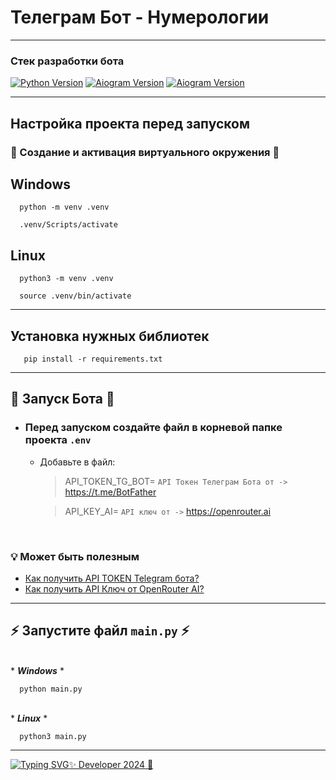 # Телеграм Бот - Нумерологии

---

### Стек разработки бота
[![Python Version](https://img.shields.io/badge/Python-3.10-green)](https://www.python.org/downloads/release/python-3100/) 
[![Aiogram Version](https://img.shields.io/badge/Aiogram-2.23.1-red)](https://pypi.org/project/aiogram/2.23.1/)
[![Aiogram Version](https://img.shields.io/badge/OpenAI-зеленый)](https://pypi.org/project/openai/)

---

## Настройка проекта перед запуском
### 🚩 Создание и активация виртуального окружения 🚩

## Windows
```shell
  python -m venv .venv
```

```shell
  .venv/Scripts/activate
```

## Linux
```shell
  python3 -m venv .venv
```

```shell
  source .venv/bin/activate
```

---

## Установка нужных библиотек
```shell
   pip install -r requirements.txt
```

---

## 🚩 Запуск Бота 🚩

- ### Перед запуском создайте файл в корневой папке проекта `.env`
  * Добавьте в файл:
    > API_TOKEN_TG_BOT= `API Токен Телеграм Бота от ->` https://t.me/BotFather
      
    > API_KEY_AI= `API ключ от ->` https://openrouter.ai

<br>

### 💡 Может быть полезным
+ <a href="https://www.google.com/search?q=%D0%9A%D0%B0%D0%BA+%D0%BF%D0%BE%D0%BB%D1%83%D1%87%D0%B8%D1%82%D1%8C+API+TOKEN+Telegram+%D0%B1%D0%BE%D1%82%D0%B0%3F&oq=%D0%9A%D0%B0%D0%BA+%D0%BF%D0%BE%D0%BB%D1%83%D1%87%D0%B8%D1%82%D1%8C+API+TOKEN+Telegram+%D0%B1%D0%BE%D1%82%D0%B0%3F&gs_lcrp=EgZjaHJvbWUyBggAEEUYOTIHCAEQIRigATIHCAIQIRigATIHCAMQIRigATIHCAQQIRiPAjIHCAUQIRiPAtIBBzQzM2owajeoAgiwAgHxBflfCn3szXJg&sourceid=chrome&ie=UTF-8">Как получить API TOKEN Telegram бота?</a><br>
+ <a href="https://www.google.com/search?q=%D0%9A%D0%B0%D0%BA+%D0%BF%D0%BE%D0%BB%D1%83%D1%87%D0%B8%D1%82%D1%8C+API+%D0%9A%D0%BB%D1%8E%D1%87+%D0%BE%D1%82+OpenRouter+AI%3F&oq=%D0%9A%D0%B0%D0%BA+%D0%BF%D0%BE%D0%BB%D1%83%D1%87%D0%B8%D1%82%D1%8C+API+%D0%9A%D0%BB%D1%8E%D1%87+%D0%BE%D1%82+OpenRouter+AI%3F&gs_lcrp=EgZjaHJvbWUyBggAEEUYOTIHCAEQIRigATIHCAIQIRigATIHCAMQIRigATIHCAQQIRigATIHCAUQIRigATIHCAYQIRiPAjIHCAcQIRiPAtIBBzQ2N2owajeoAgiwAgHxBcoLw9YvHsLz&sourceid=chrome&ie=UTF-8">Как получить API Ключ от OpenRouter AI?</a>

---
## ⚡ Запустите файл `main.py` ⚡

</br>* <i><b>Windows</b></i> *
```shell
  python main.py
```

</br>* <i><b>Linux</b></i> *
```shell
  python3 main.py
```

---

[![Typing SVG](https://readme-typing-svg.herokuapp.com?color=%&lines=ZAGIDIN+MAGAMEDRAGIMOV)✨ Developer 2024 🎉](https://github.com/Zagidin)